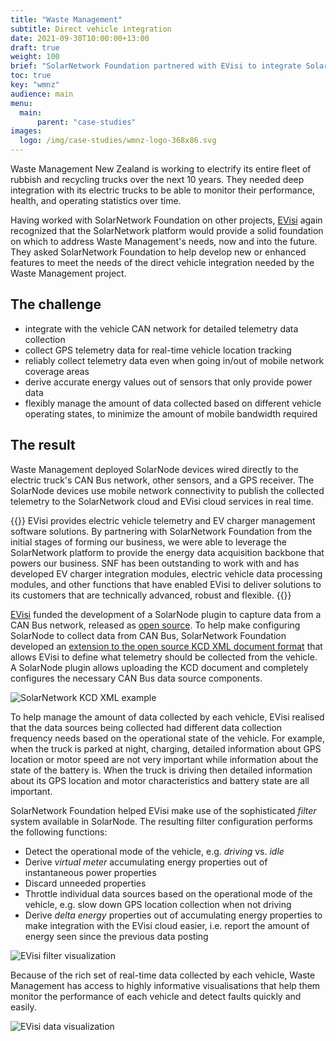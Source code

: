 ```yaml
---
title: "Waste Management"
subtitle: Direct vehicle integration
date: 2021-09-30T10:00:00+13:00
draft: true
weight: 100
brief: "SolarNetwork Foundation partnered with EVisi to integrate SolarNode-based monitoring and control in a fleet of electric rubbish trucks."
toc: true
key: "wmnz"
audience: main
menu:
  main:
      parent: "case-studies"
images:
  logo: /img/case-studies/wmnz-logo-368x86.svg
---
```

Waste Management New Zealand is working to electrify its entire fleet of rubbish and recycling
trucks over the next 10 years. They needed deep integration with its electric trucks to be able to
monitor their performance, health, and operating statistics over time.

Having worked with SolarNetwork Foundation on other projects, [EVisi](https://www.evisi.co/) again
recognized that the SolarNetwork platform would provide a solid foundation on which to address Waste
Management's needs, now and into the future. They asked SolarNetwork Foundation to help develop new
or enhanced features to meet the needs of the direct vehicle integration needed by the Waste
Management project.

## The challenge

 * integrate with the vehicle CAN network for detailed telemetry data collection
 * collect GPS telemetry data for real-time vehicle location tracking
 * reliably collect telemetry data even when going in/out of mobile network coverage areas
 * derive accurate energy values out of sensors that only provide power data
 * flexibly manage the amount of data collected based on different vehicle operating states, to
   minimize the amount of mobile bandwidth required

## The result

Waste Management deployed SolarNode devices wired directly to the electric truck's CAN Bus network,
other sensors, and a GPS receiver. The SolarNode devices use mobile network connectivity to publish
the collected telemetry to the SolarNetwork cloud and EVisi cloud services in real time.

<div class="uk-margin-large-left">
{{<quote url="https://www.evisi.co/" cite="Chris Olson, EVisi Founder">}}
EVisi provides electric vehicle telemetry and EV charger management software solutions. By
partnering with SolarNetwork Foundation from the initial stages of forming our business, we were
able to leverage the SolarNetwork platform to provide the energy data acquisition backbone that
powers our business. SNF has been outstanding to work with and has developed EV charger integration
modules, electric vehicle data processing modules, and other functions that have enabled EVisi to
deliver solutions to its customers that are technically advanced, robust and flexible.
{{</quote>}}
</div>

[EVisi](https://www.evisi.co/) funded the development of a SolarNode plugin to capture data from a
CAN Bus network, released as [open source](https://github.com/SolarNetwork/solarnetwork-node/tree/develop/net.solarnetwork.node.datum.canbus).
To help make configuring SolarNode to collect data from CAN Bus, SolarNetwork Foundation developed
an [extension to the open source KCD XML document format](https://github.com/SolarNetwork/solarnetwork-node/tree/develop/net.solarnetwork.node.io.canbus#solarnetwork-kcd-support)
that allows EVisi to define what telemetry should be collected from the vehicle. A SolarNode plugin
allows uploading the KCD document and completely configures the necessary CAN Bus data source
components.

![SolarNetwork KCD XML example](/img/case-studies/solarnetwork-kcd-xml-example-1694x1436.png)

To help manage the amount of data collected by each vehicle, EVisi realised that the data
sources being collected had different data collection frequency needs based on the operational state
of the vehicle. For example, when the truck is parked at night, charging, detailed information
about GPS location or motor speed are not very important while information about the state of the
battery is. When the truck is driving then detailed information about its GPS location and motor
characteristics and battery state are all important.

SolarNetwork Foundation helped EVisi make use of the sophisticated _filter_ system available in
SolarNode. The resulting filter configuration performs the following functions:

 * Detect the operational mode of the vehicle, e.g. _driving_ vs. _idle_
 * Derive _virtual meter_ accumulating energy properties out of instantaneous power properties
 * Discard unneeded properties
 * Throttle individual data sources based on the operational mode of the vehicle, e.g. slow down
   GPS location collection when not driving
 * Derive _delta energy_ properties out of accumulating energy properties to make integration with
   the EVisi cloud easier, i.e. report the amount of energy seen since the previous data posting

![EVisi filter visualization](/img/case-studies/evisi-wmnz-solarnode-filters-4175x2446.png)

Because of the rich set of real-time data collected by each vehicle, Waste Management has access to
highly informative visualisations that help them monitor the performance of each vehicle and detect
faults quickly and easily.

![EVisi data visualization](/img/case-studies/evisi-wmnz-dashboard-1669x1021.png)
